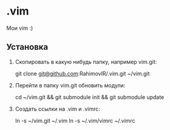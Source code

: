 .vim
====

Мои vim :)

Установка
---------

1. Скопировать в какую нибудь папку, например vim.git:


    git clone git@github.com:RahimovIR/.vim.git ~/vim.git

2. Перейти в папку vim.git обновить модули:

    cd ~/vim.git && git submodule init && git submodule update

3. Создать ссылки на .vim и .vimrc:

    ln -s ~/vim.git ~/.vim
    ln -s ~/.vim/vimrc ~/.vimrc

